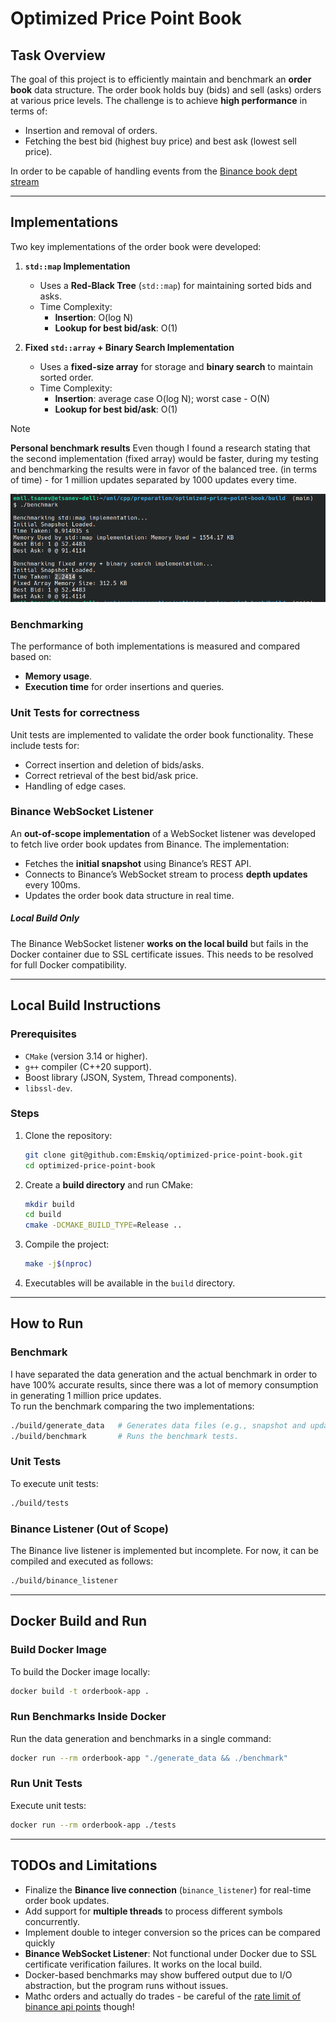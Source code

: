 # **Optimized Price Point Book**


## **Task Overview**

The goal of this project is to efficiently maintain and benchmark an **order book** data structure. The order book holds buy (bids) and sell (asks) orders at various price levels. The challenge is to achieve **high performance** in terms of:
- Insertion and removal of orders.
- Fetching the best bid (highest buy price) and best ask (lowest sell price).

In order to be capable of handling events from the [Binance book dept stream](https://developers.binance.com/docs/binance-spot-api-docs/web-socket-streams#diff-depth-stream)

---

## **Implementations**

Two key implementations of the order book were developed:

1. **`std::map` Implementation**
   - Uses a **Red-Black Tree** (`std::map`) for maintaining sorted bids and asks.
   - Time Complexity:
     - **Insertion**: O(log N)
     - **Lookup for best bid/ask**: O(1)

2. **Fixed `std::array` + Binary Search Implementation**
   - Uses a **fixed-size array** for storage and **binary search** to maintain sorted order.
   - Time Complexity:
     - **Insertion**: average case O(log N); worst case - O(N)
     - **Lookup for best bid/ask**: O(1)


> [!NOTE]
> **Personal benchmark results**
> Even though I found a research stating that the second implementation (fixed array) would be faster, during my testing and benchmarking the results were in favor of the balanced tree. (in terms of time) - for 1 million updates separated by 1000 updates every time.

![Benchmark Results of 1 million updates](benchmark-1-million-updates.png)

### **Benchmarking**
The performance of both implementations is measured and compared based on:
- **Memory usage**.
- **Execution time** for order insertions and queries.

### **Unit Tests for correctness**
Unit tests are implemented to validate the order book functionality. These include tests for:
- Correct insertion and deletion of bids/asks.
- Correct retrieval of the best bid/ask price.
- Handling of edge cases.

### **Binance WebSocket Listener**

An **out-of-scope implementation** of a WebSocket listener was developed to fetch live order book updates from Binance. The implementation:
- Fetches the **initial snapshot** using Binance’s REST API.
- Connects to Binance’s WebSocket stream to process **depth updates** every 100ms.
- Updates the order book data structure in real time.

##### **Local Build Only**
The Binance WebSocket listener **works on the local build** but fails in the Docker container due to SSL certificate issues. This needs to be resolved for full Docker compatibility.


---

## **Local Build Instructions**

### **Prerequisites**
- `CMake` (version 3.14 or higher).
- `g++` compiler (C++20 support).
- Boost library (JSON, System, Thread components).
- `libssl-dev`.

### **Steps**
1. Clone the repository:

   ```bash
   git clone git@github.com:Emskiq/optimized-price-point-book.git
   cd optimized-price-point-book
   ```

2. Create a **build directory** and run CMake:

   ```bash
   mkdir build
   cd build
   cmake -DCMAKE_BUILD_TYPE=Release ..
   ```

3. Compile the project:

   ```bash
   make -j$(nproc)
   ```

4. Executables will be available in the `build` directory.

---

## **How to Run**

### **Benchmark**
I have separated the data generation and the actual benchmark in order to have 100% accurate results, since there was a lot of memory consumption in generating 1 million price updates.
<br>
To run the benchmark comparing the two implementations:

```bash
./build/generate_data   # Generates data files (e.g., snapshot and updates).
./build/benchmark       # Runs the benchmark tests.
```

### **Unit Tests**
To execute unit tests:

```bash
./build/tests
```

### **Binance Listener (Out of Scope)**
The Binance live listener is implemented but incomplete. For now, it can be compiled and executed as follows:

```bash
./build/binance_listener
```

---

## **Docker Build and Run**

### **Build Docker Image**
To build the Docker image locally:

```bash
docker build -t orderbook-app .
```

### **Run Benchmarks Inside Docker**

Run the data generation and benchmarks in a single command:

```bash
docker run --rm orderbook-app "./generate_data && ./benchmark"
```

### **Run Unit Tests**
Execute unit tests:

```bash
docker run --rm orderbook-app ./tests
```

---

## **TODOs and Limitations**

- Finalize the **Binance live connection** (`binance_listener`) for real-time order book updates.
- Add support for **multiple threads** to process different symbols concurrently.
- Implement double to integer conversion so the prices can be compared quickly
- **Binance WebSocket Listener**: Not functional under Docker due to SSL certificate verification failures. It works on the local build.
- Docker-based benchmarks may show buffered output due to I/O abstraction, but the program runs without issues.
- Mathc orders and actually do trades - be careful of the [rate limit of binance api points](https://dev.binance.vision/t/request-limit-on-the-api-endpoints/9275) though!
